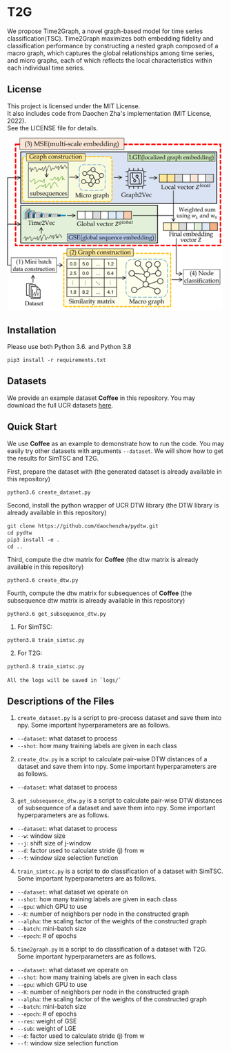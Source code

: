 # T2G
We propose Time2Graph, a novel graph-based model for time series classification(TSC). Time2Graph maximizes both embedding fidelity and classification performance by constructing a nested graph composed of a macro graph, which captures the global relationships among time series, and micro graphs, each of which reflects the local characteristics within each individual time series.

## License

This project is licensed under the MIT License.  
It also includes code from Daochen Zha's implementation (MIT License, 2022).  
See the LICENSE file for details.

<img width="500" src="overview.png" alt="overview" />

## Installation
Please use both Python 3.6. and Python 3.8
```
pip3 install -r requirements.txt
```

## Datasets
We provide an example dataset **Coffee** in this repository. You may download the full UCR datasets [here](https://www.cs.ucr.edu/~eamonn/time_series_data_2018/).

## Quick Start
We use **Coffee** as an example to demonstrate how to run the code. You may easily try other datasets with arguments `--dataset`. We will show how to get the results for SimTSC and T2G.

First, prepare the dataset with (the generated dataset is already available in this repository)
```
python3.6 create_dataset.py
```

Second, install the python wrapper of UCR DTW library (the DTW library is already available in this repository)
```
git clone https://github.com/daochenzha/pydtw.git
cd pydtw
pip3 install -e .
cd ..
```

Third, compute the dtw matrix for **Coffee** (the dtw matrix is already available in this repository)
```
python3.6 create_dtw.py
```

Fourth, compute the dtw matrix for subsequences of **Coffee** (the subsequence dtw matrix is already available in this repository)
```
python3.6 get_subsequence_dtw.py
```

1. For SimTSC:
```
python3.8 train_simtsc.py
```

2. For T2G:
```
python3.8 train_simtsc.py

All the logs will be saved in `logs/`
```

## Descriptions of the Files

1. `create_dataset.py` is a script to pre-process dataset and save them into npy. Some important hyperparameters are as follows.
*   `--dataset`: what dataset to process
*   `--shot`: how many training labels are given in each class

2. `create_dtw.py` is a script to calculate pair-wise DTW distances of a dataset and save them into npy. Some important hyperparameters are as follows.
*   `--dataset`: what dataset to process

3. `get_subsequence_dtw.py` is a script to calculate pair-wise DTW distances of subsequence of a dataset and save them into npy. Some important hyperparameters are as follows.
*   `--dataset`: what dataset to process
*   `--w`: window size
*   `--j`: shift size of j-window
*   `--d`: factor used to calculate stride (j) from w
*   `--f`: window size selection function

4. `train_simtsc.py` is a script to do classification of a dataset with SimTSC. Some important hyperparameters are as follows.
*   `--dataset`: what dataset we operate on
*   `--shot`: how many training labels are given in each class
*   `--gpu`: which GPU to use
*   `--K`: number of neighbors per node in the constructed graph
*   `--alpha`: the scaling factor of the weights of the constructed graph
*   `--batch`: mini-batch size
*   `--epoch`: # of epochs

5. `time2graph.py` is a script to do classification of a dataset with T2G. Some important hyperparameters are as follows.
*   `--dataset`: what dataset we operate on
*   `--shot`: how many training labels are given in each class
*   `--gpu`: which GPU to use
*   `--K`: number of neighbors per node in the constructed graph
*   `--alpha`: the scaling factor of the weights of the constructed graph
*   `--batch`: mini-batch size
*   `--epoch`: # of epochs
*   `--res`: weight of GSE
*   `--sub`: weight of LGE
*   `--d`: factor used to calculate stride (j) from w
*   `--f`: window size selection function

